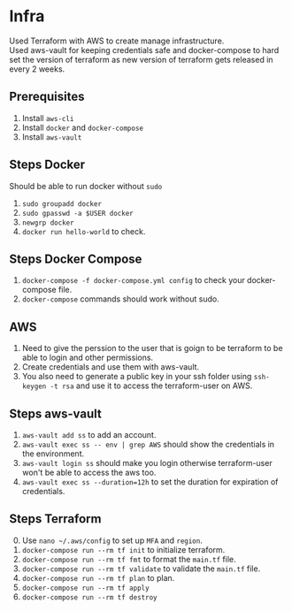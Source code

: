 # Infra

Used Terraform with AWS to create manage infrastructure.  
Used aws-vault for keeping credentials safe and docker-compose to hard set the version of terraform as new version of terraform gets released in every 2 weeks.

## Prerequisites

1. Install `aws-cli`
2. Install `docker` and `docker-compose`
3. Install `aws-vault`

## Steps Docker

Should be able to run docker without `sudo`

1. `sudo groupadd docker`
2. `sudo gpasswd -a $USER docker`
3. `newgrp docker`
4. `docker run hello-world` to check.

## Steps Docker Compose

1. `docker-compose -f docker-compose.yml config` to check your docker-compose file.
2. `docker-compose` commands should work without sudo.

## AWS

1. Need to give the perssion to the user that is goign to be terraform to be able to login and other permissions.
2. Create credentials and use them with aws-vault.
3. You also need to generate a public key in your ssh folder using `ssh-keygen -t rsa` and use it to access the terraform-user on AWS.

## Steps aws-vault

1. `aws-vault add ss` to add an account.
2. `aws-vault exec ss -- env | grep AWS` should show the credentials in the environment.
3. `aws-vault login ss` should make you login otherwise terraform-user won't be able to access the aws too.
4. `aws-vault exec ss --duration=12h` to set the duration for expiration of credentials.

## Steps Terraform

0. Use `nano ~/.aws/config` to set up `MFA` and `region`.
1. `docker-compose run --rm tf init` to initialize terraform.
2. `docker-compose run --rm tf fmt` to format the `main.tf` file.
3. `docker-compose run --rm tf validate` to validate the `main.tf` file.
4. `docker-compose run --rm tf plan` to plan.
5. `docker-compose run --rm tf apply`
6. `docker-compose run --rm tf destroy`
